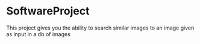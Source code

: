 # SoftwareProject
This project gives you the ability to search similar images to an image given as input in a db of images
